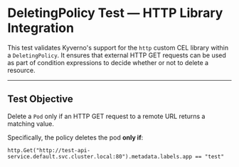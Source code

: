 # DeletingPolicy Test — HTTP Library Integration

This test validates Kyverno's support for the `http` custom CEL library within a `DeletingPolicy`. It ensures that external HTTP GET requests can be used as part of condition expressions to decide whether or not to delete a resource.

---

## Test Objective

Delete a `Pod` only if an HTTP GET request to a remote URL returns a matching value.

Specifically, the policy deletes the pod **only if**:

```cel
http.Get("http://test-api-service.default.svc.cluster.local:80").metadata.labels.app == "test"
```